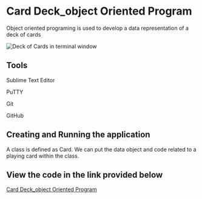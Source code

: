 # Card Deck_object Oriented Program

Object oriented programing is used to develop a data representation of a deck of cards 

![Deck of Cards in terminal window](ObjectOrientedProgram/images/DeckofCardsTerminalscreenshot.png)


## Tools 

Sublime Text Editor

PuTTY

Git 

GitHub


## Creating and Running the application

A class is defined as Card. We can put the data object and code related to a playing card within the class.

## View the code in the link provided below

[Card Deck_object Oriented Program](https://github.com/OwitiDessy/ObjectOrientedProgram/blob/master/CardDeckRevised.rb)